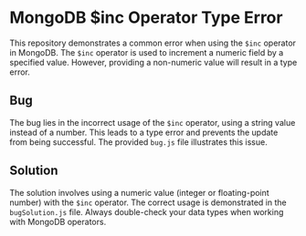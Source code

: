 # MongoDB $inc Operator Type Error

This repository demonstrates a common error when using the `$inc` operator in MongoDB.  The `$inc` operator is used to increment a numeric field by a specified value.  However, providing a non-numeric value will result in a type error.

## Bug
The bug lies in the incorrect usage of the `$inc` operator, using a string value instead of a number. This leads to a type error and prevents the update from being successful.  The provided `bug.js` file illustrates this issue.

## Solution
The solution involves using a numeric value (integer or floating-point number) with the `$inc` operator.  The correct usage is demonstrated in the `bugSolution.js` file.  Always double-check your data types when working with MongoDB operators.